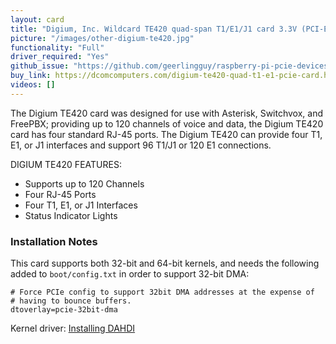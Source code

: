```yaml
---
layout: card
title: "Digium, Inc. Wildcard TE420 quad-span T1/E1/J1 card 3.3V (PCI-Express) (5th gen)"
picture: "/images/other-digium-te420.jpg"
functionality: "Full"
driver_required: "Yes"
github_issue: "https://github.com/geerlingguy/raspberry-pi-pcie-devices/issues/469"
buy_link: https://dcomcomputers.com/digium-te420-quad-t1-e1-pcie-card.html
videos: []
---
```

The Digium TE420 card was designed for use with Asterisk, Switchvox, and FreePBX; providing up to 120 channels of voice and data, the Digium TE420 card has four standard RJ-45 ports. The Digium TE420 can provide four T1, E1, or J1 interfaces and support 96 T1/J1 or 120 E1 connections.

DIGIUM TE420 FEATURES:
* Supports up to 120 Channels
* Four RJ-45 Ports
* Four T1, E1, or J1 Interfaces
* Status Indicator Lights

### Installation Notes

This card supports both 32-bit and 64-bit kernels, and needs the following added to ```boot/config.txt``` in order to support 32-bit DMA:

```
# Force PCIe config to support 32bit DMA addresses at the expense of
# having to bounce buffers.
dtoverlay=pcie-32bit-dma
```

Kernel driver: [Installing DAHDI](https://support.digium.com/s/article/Installing-DAHDI)

